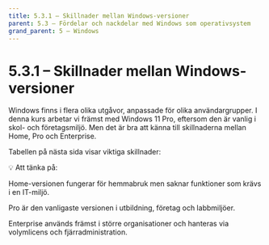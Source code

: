 ```yaml
---
title: 5.3.1 – Skillnader mellan Windows-versioner
parent: 5.3 – Fördelar och nackdelar med Windows som operativsystem
grand_parent: 5 – Windows
---
```

# 5.3.1 – Skillnader mellan Windows-versioner

Windows finns i flera olika utgåvor, anpassade för olika användargrupper. I denna kurs arbetar vi främst med Windows 11 Pro, eftersom den är vanlig i skol- och företagsmiljö. Men det är bra att känna till skillnaderna mellan Home, Pro och Enterprise.

Tabellen på nästa sida visar viktiga skillnader:

💡 Att tänka på:

Home-versionen fungerar för hemmabruk men saknar funktioner som krävs i en IT-miljö.

Pro är den vanligaste versionen i utbildning, företag och labbmiljöer.

Enterprise används främst i större organisationer och hanteras via volymlicens och fjärradministration.

